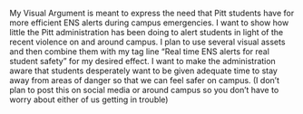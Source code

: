 My Visual Argument is meant to express the need that Pitt students have for more efficient ENS alerts during campus emergencies. I want to show how little the Pitt administration has been doing to alert students in light of the recent violence on and around campus. I plan to use several visual assets and then combine them with my tag line “Real time ENS alerts for real student safety” for my desired effect. I want to make the administration aware that students desperately want to be given adequate time to stay away from areas of danger so that we can feel safer on campus. (I don’t plan to post this on social media or around campus so you don’t have to worry about either of us getting in trouble)